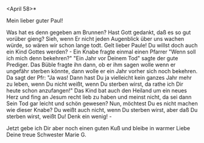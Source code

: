  <April 58>*

Mein lieber guter Paul!

Was hat es denn gegeben am Brunnen? Hast Gott gedankt, daß es so gut vorüber gieng? Sieh, wenn Er nicht jeden Augenblick über uns wachen würde, so wären wir schon lange todt. Gelt lieber Paule! Du willst doch auch ein Kind Gottes werden? - Ein Knabe fragte einmal einen Pfarrer "Wenn soll ich mich denn bekehren?" "Ein Jahr vor Deinem Tod" sagte der gute Prediger. Das Büble fragte ihn dann, ob er ihm sagen wolle wenn er ungefähr sterben könnte, dann wolle er ein Jahr vorher sich noch bekehren. Da sagt der Pfr: "Ja was! Dann hast Du ja vielleicht kein ganzes Jahr mehr zu leben, wenn Du nicht weißt, wenn Du sterben wirst, da rathe ich Dir heute schon anzufangen!" Das Kind bat auch den Heiland um ein neues Herz und fing an Jesum recht lieb zu haben und meinst nicht, da sei dann Sein Tod gar leicht und schön gewesen? Nun, möchtest Du es nicht machen wie dieser Knabe? Du weißt auch nicht, wenn Du sterben wirst, aber daß Du sterben wirst, weißt Du! Denk ein wenig! -

Jetzt gebe ich Dir aber noch einen guten Kuß und bleibe in warmer Liebe  Deine treue Schwester Marie G.

